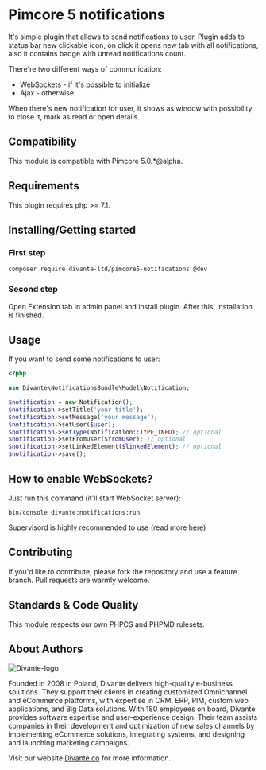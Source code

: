 # Pimcore 5 notifications

It's simple plugin that allows to send notifications to user. 
Plugin adds to status bar new clickable icon, on click it opens
new tab with all notifications, also it contains badge with unread
notifications count.

There're two different ways of communication:
- WebSockets - if it's possible to initialize
- Ajax - otherwise

When there's new notification for user, it shows as window
with possibility to close it, mark as read or open details.

## Compatibility
This module is compatible with Pimcore 5.0.*@alpha.

## Requirements
This plugin requires php >= 7.1.

## Installing/Getting started
### First step
```
composer require divante-ltd/pimcore5-notifications @dev
```
### Second step
Open Extension tab in admin panel and install plugin. After this, installation is finished.

## Usage
If you want to send some notifications to user:
```php
<?php

use Divante\NotificationsBundle\Model\Notification;

$notification = new Notification();
$notification->setTitle('your title');
$notification->setMessage('your message');
$notification->setUser($user);
$notification->setType(Notification::TYPE_INFO); // optional
$notification->setFromUser($fromUser); // optional
$notification->setLinkedElement($linkedElement); // optional
$notification->save();
```

## How to enable WebSockets?
Just run this command (it'll start WebSocket server):
```
bin/console divante:notifications:run
```
Supervisord is highly recommended to use (read more [here](http://socketo.me/docs/deploy#supervisor))

## Contributing
If you'd like to contribute, please fork the repository and use a feature branch. Pull requests are warmly welcome.

## Standards & Code Quality
This module respects our own PHPCS and PHPMD rulesets.

## About Authors
![Divante-logo](http://divante.co/wp-content/uploads/2017/07/divante-logo.png "Divante")

Founded in 2008 in Poland, Divante delivers high-quality e-business solutions. They support their clients in creating customized Omnichannel and eCommerce platforms, with expertise in CRM, ERP, PIM, custom web applications, and Big Data solutions. With 180 employees on board, Divante provides software expertise and user-experience design. Their team assists companies in their development and optimization of new sales channels by implementing eCommerce solutions, integrating systems, and designing and launching marketing campaigns.

Visit our website [Divante.co](https://divante.co/ "Divante.co") for more information.
